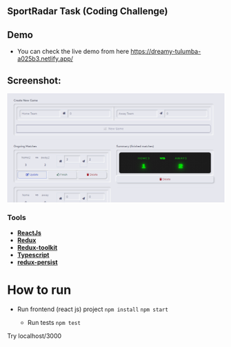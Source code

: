 
## SportRadar Task (Coding Challenge)


## Demo
- You can check the live demo from here https://dreamy-tulumba-a025b3.netlify.app/
## Screenshot:
![Screenshot](screenshot.png "sport radar")

### Tools
- **[ReactJs](https://reactjs.org/)**
- **[Redux](https://redux.js.org/)**
- **[Redux-toolkit](https://redux-toolkit.js.org/)**
- **[Typescript](https://www.typescriptlang.org/)**
- **[redux-persist](https://www.npmjs.com/package/redux-persist)**
  
  
# How to run 
- Run frontend (react js) project
  `npm install`
  `npm start`
  
  - Run tests
  `npm test`

Try localhost/3000



 

 

 

